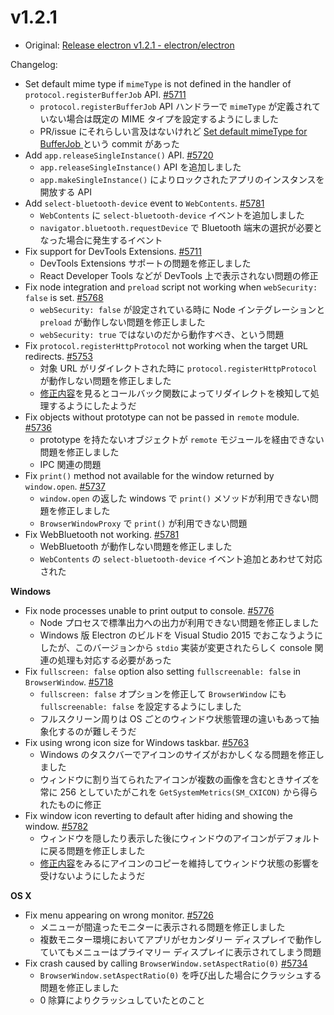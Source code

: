 # v1.2.1

* Original: [Release electron v1.2.1 - electron/electron](https://github.com/electron/electron/releases/tag/v1.2.1)

Changelog:

* Set default mime type if `mimeType` is not defined in the handler of `protocol.registerBufferJob` API. [#5711](https://github.com/electron/electron/pull/5711)
  * `protocol.registerBufferJob` API ハンドラーで `mimeType` が定義されていない場合は既定の MIME タイプを設定するようにしました
  * PR/issue にそれらしい言及はないけれど [Set default mimeType for BufferJob ](https://github.com/electron/electron/pull/5711/commits/f4fe60d126f9b86bca7dd7bfe99f49c81359cda5) という commit があった
* Add `app.releaseSingleInstance()` API. [#5720](https://github.com/electron/electron/pull/5720)
  * `app.releaseSingleInstance()` API を追加しました
  * `app.makeSingleInstance()` によりロックされたアプリのインスタンスを開放する API
* Add `select-bluetooth-device` event to `WebContents`. [#5781](https://github.com/electron/electron/pull/5781)
  * `WebContents` に `select-bluetooth-device` イベントを追加しました
  * `navigator.bluetooth.requestDevice` で Bluetooth 端末の選択が必要となった場合に発生するイベント
* Fix support for DevTools Extensions. [#5711](https://github.com/electron/electron/pull/5711)
  * DevTools Extensions サポートの問題を修正しました
  * React Developer Tools などが DevTools 上で表示されない問題の修正
* Fix node integration and `preload` script not working when `webSecurity: false` is set. [#5768](https://github.com/electron/electron/pull/5768)
  * `webSecurity: false` が設定されている時に Node インテグレーションと `preload` が動作しない問題を修正しました
  * `webSecurity: true` ではないのだから動作すべき、という問題
* Fix `protocol.registerHttpProtocol` not working when the target URL redirects. [#5753](https://github.com/electron/electron/pull/5753)
  * 対象 URL がリダイレクトされた時に `protocol.registerHttpProtocol` が動作しない問題を修正しました
  * [修正内容](https://github.com/electron/electron/pull/5753/commits/23fbb57d729bd4e3a342313f5ca1e1e2f32bd8c9)を見るとコールバック関数によってリダイレクトを検知して処理するようにしたようだ
* Fix objects without prototype can not be passed in `remote` module. [#5736](https://github.com/electron/electron/pull/5736)
  * prototype を持たないオブジェクトが `remote` モジュールを経由できない問題を修正しました
  * IPC 関連の問題
* Fix `print()` method not available for the window returned by `window.open`. [#5737](https://github.com/electron/electron/pull/5737)
  * `window.open` の返した windows で `print()` メソッドが利用できない問題を修正しました
  * `BrowserWindowProxy` で `print()` が利用できない問題
* Fix WebBluetooth not working. [#5781](https://github.com/electron/electron/pull/5781)
  * WebBluetooth が動作しない問題を修正しました
  * `WebContents` の `select-bluetooth-device` イベント追加とあわせて対応された

**Windows**

* Fix node processes unable to print output to console. [#5776](https://github.com/electron/electron/pull/5776)
  * Node プロセスで標準出力への出力が利用できない問題を修正しました
  * Windows 版 Electron のビルドを Visual Studio 2015 でおこなうようにしたが、このバージョンから `stdio` 実装が変更されたらしく console 関連の処理も対応する必要があった
* Fix `fullscreen: false` option also setting `fullscreenable: false` in `BrowserWindow`. [#5718](https://github.com/electron/electron/pull/5718)
  * `fullscreen: false` オプションを修正して `BrowserWindow` にも `fullscreenable: false` を設定するようにしました
  * フルスクリーン周りは OS ごとのウィンドウ状態管理の違いもあって抽象化するのが難しそうだ
* Fix using wrong icon size for Windows taskbar. [#5763](https://github.com/electron/electron/pull/5763)
  * Windows のタスクバーでアイコンのサイズがおかしくなる問題を修正しました
  * ウィンドウに割り当てられたアイコンが複数の画像を含むときサイズを常に 256 としていたがこれを `GetSystemMetrics(SM_CXICON)` から得られたものに修正
* Fix window icon reverting to default after hiding and showing the window. [#5782](https://github.com/electron/electron/pull/5782)
  * ウィンドウを隠したり表示した後にウィンドウのアイコンがデフォルトに戻る問題を修正しました
  * [修正内容](https://github.com/electron/electron/pull/5782/commits/aea2135016a45c90b28d5e1c89fdd46787d328de)をみるにアイコンのコピーを維持してウィンドウ状態の影響を受けないようにしたようだ

**OS X**

* Fix menu appearing on wrong monitor. [#5726](https://github.com/electron/electron/pull/5726)
  * メニューが間違ったモニターに表示される問題を修正しました
  * 複数モニター環境においてアプリがセカンダリー ディスプレイで動作していてもメニューはプライマリー ディスプレイに表示されてしまう問題
* Fix crash caused by calling `BrowserWindow.setAspectRatio(0)` [#5734](https://github.com/electron/electron/pull/5734)
  * `BrowserWindow.setAspectRatio(0)` を呼び出した場合にクラッシュする問題を修正しました
  * 0 除算によりクラッシュしていたとのこと
